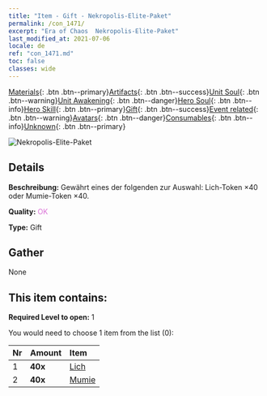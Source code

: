 ```yaml
---
title: "Item - Gift - Nekropolis-Elite-Paket"
permalink: /con_1471/
excerpt: "Era of Chaos  Nekropolis-Elite-Paket"
last_modified_at: 2021-07-06
locale: de
ref: "con_1471.md"
toc: false
classes: wide
---
```

 [Materials](/ItemsDE/){: .btn .btn--primary}[Artifacts](/ItemsDE/Artifacts/){: .btn .btn--success}[Unit Soul](/ItemsDE/UnitSoul/){: .btn .btn--warning}[Unit Awakening](/ItemsDE/UnitAwakening/){: .btn .btn--danger}[Hero Soul](/ItemsDE/HeroSoul/){: .btn .btn--info}[Hero Skill](/ItemsDE/HeroSkill/){: .btn .btn--primary}[Gift](/ItemsDE/Gift/){: .btn .btn--success}[Event related](/ItemsDE/Events/){: .btn .btn--warning}[Avatars](/ItemsDE/Avatars/){: .btn .btn--danger}[Consumables](/ItemsDE/Consumables/){: .btn .btn--info}[Unknown](/ItemsDE/Unknown/){: .btn .btn--primary}

 ![Nekropolis-Elite-Paket](/images/t/i_907066.png)

## Details
 **Beschreibung:** Gewährt eines der folgenden zur Auswahl: Lich-Token ×40 oder Mumie-Token ×40.

 **Quality:** <span style="color: #DA70D6">OK</span>

 **Type:** Gift

## Gather

  None

## This item contains:

 **Required Level to open:** 1

 You would need to choose 1 item from the list (0):

  | Nr | Amount |     Item    |
  |:---|:-------|:------------|
  | 1 |  **40x** | [Lich](/ItemsDE/unt_212/) |  | 
  | 2 |  **40x** | [Mumie](/ItemsDE/unt_215/) |  | 
